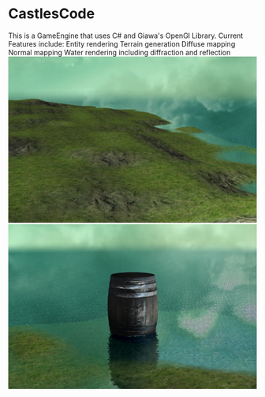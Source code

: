 # CastlesCode
This is a GameEngine that uses C# and Giawa's OpenGl Library.
Current Features include:
  Entity rendering
  Terrain generation
  Diffuse mapping
  Normal mapping
  Water rendering including diffraction and reflection
![Alt text](Pictures/Terrain.png?raw=true "Terrain")
![Alt text](Pictures/Entity.png?raw=true "Entities")
